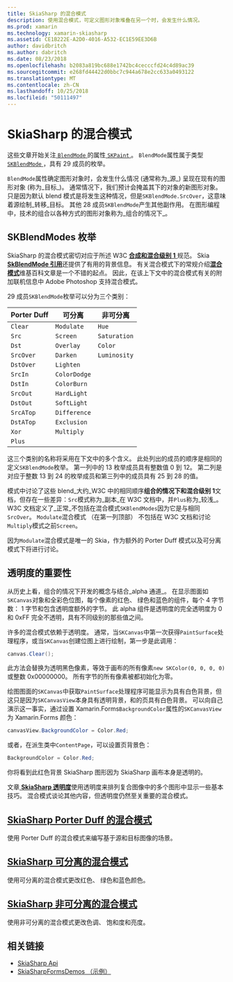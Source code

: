 ```yaml
---
title: SkiaSharp 的混合模式
description: 使用混合模式，可定义图形对象堆叠在另一个时，会发生什么情况。
ms.prod: xamarin
ms.technology: xamarin-skiasharp
ms.assetid: CE1B222E-A2D0-4016-A532-EC1E59EE3D6B
author: davidbritch
ms.author: dabritch
ms.date: 08/23/2018
ms.openlocfilehash: b2083a819bc688e1742bc4cecccfd24c4d89ac39
ms.sourcegitcommit: e268fd44422d0bbc7c944a678e2cc633a0493122
ms.translationtype: MT
ms.contentlocale: zh-CN
ms.lasthandoff: 10/25/2018
ms.locfileid: "50111497"
---
```

# <a name="skiasharp-blend-modes"></a>SkiaSharp 的混合模式

这些文章开始关注[ `BlendMode` ](xref:SkiaSharp.SKPaint.BlendMode)的属性[ `SKPaint` ](xref:SkiaSharp.SKPaint)。 `BlendMode`属性属于类型[ `SKBlendMode` ](xref:SkiaSharp.SKBlendMode)，具有 29 成员的枚举。

`BlendMode`属性确定图形对象时，会发生什么情况 (通常称为_源_) 呈现在现有的图形对象 (称为_目标_)。 通常情况下，我们预计会掩盖其下的对象的新图形对象。 只是因为默认 blend 模式是将发生这种情况，但是`SKBlendMode.SrcOver`，这意味着源绘制_转移_目标。 其他 28 成员`SKBlendMode`产生其他副作用。 在图形编程中，技术的组合以各种方式的图形对象称为_组合的情况下_。

## <a name="the-skblendmodes-enumeration"></a>SKBlendModes 枚举

SkiaSharp 的混合模式密切对应于所述 W3C [**合成和混合级别 1** ](https://www.w3.org/TR/compositing-1/)规范。 Skia [ **SkBlendMode 引用**](https://skia.org/user/api/SkBlendMode_Reference)还提供了有用的背景信息。 有关混合模式下的常规介绍[**混合模式**](https://en.wikipedia.org/wiki/Blend_modes)维基百科文章是一个不错的起点。 因此，在该上下文中的混合模式有关的附加联机信息中 Adobe Photoshop 支持混合模式。

29 成员`SKBlendMode`枚举可以分为三个类别：

| Porter Duff | 可分离    | 非可分离 |
| ----------- | ------------ | ------------- |
| `Clear`     | `Modulate`   | `Hue`         |
| `Src`       | `Screen`     | `Saturation`  |
| `Dst`       | `Overlay`    | `Color`       |
| `SrcOver`   | `Darken`     | `Luminosity`  |
| `DstOver`   | `Lighten`    |               |
| `SrcIn`     | `ColorDodge` |               |
| `DstIn`     | `ColorBurn`  |               |
| `SrcOut`    | `HardLight`  |               |
| `DstOut`    | `SoftLight`  |               |
| `SrcATop`   | `Difference` |               |
| `DstATop`   | `Exclusion`  |               |
| `Xor`       | `Multiply`   |               |
| `Plus`      |              |               |

这三个类别的名称将采用在下文中的多个含义。 此处列出的成员的顺序是相同的定义`SKBlendMode`枚举。 第一列中的 13 枚举成员具有整数值 0 到 12。 第二列是对应于整数 13 到 24 的枚举成员和第三列中的成员具有 25 到 28 的值。

模式中讨论了这些 blend_大约_W3C 中的相同顺序**组合的情况下和混合级别 1**文档，但存在一些差异：`Src`模式称为_副本_在 W3C 文档中，并`Plus`称为_较浅_。 W3C 文档定义了_正常_不包括在混合模式`SKBlendModes`因为它是与相同`SrcOver`。 `Modulate`混合模式 （在第一列顶部） 不包括在 W3C 文档和讨论`Multiply`模式之前`Screen`。

因为`Modulate`混合模式是唯一的 Skia，作为额外的 Porter Duff 模式以及可分离模式下将进行讨论。

## <a name="the-importance-of-transparency"></a>透明度的重要性

从历史上看，组合的情况下开发的概念与结合_alpha 通道_。 在显示图面如`SKCanvas`对象和全彩色位图，每个像素的红色、 绿色和蓝色的组件，每个 4 字节数： 1 字节和包含透明度额外的字节。 此 alpha 组件是透明度的完全透明度为 0 和 0xFF 完全不透明，具有不同级别的那些值之间。

许多的混合模式依赖于透明度。 通常，当`SKCanvas`中第一次获得`PaintSurface`处理程序，或当`SKCanvas`创建位图上进行绘制，第一步是此调用：

```csharp
canvas.Clear();
```

此方法会替换为透明黑色像素，等效于画布的所有像素`new SKColor(0, 0, 0, 0)`或整数 0x00000000。 所有字节的所有像素被都初始化为零。

绘图图面的`SKCanvas`中获取`PaintSurface`处理程序可能显示为具有白色背景，但这只是因为`SKCanvasView`本身具有透明背景，和的页具有白色背景。 可以向自己演示这一事实，通过设置 Xamarin.Forms`BackgroundColor`属性的`SKCanvasView`为 Xamarin.Forms 颜色：

```csharp
canvasView.BackgroundColor = Color.Red;
```

或者，在派生类中`ContentPage`，可以设置页背景色：

```csharp
BackgroundColor = Color.Red;
```

你将看到此红色背景 SkiaSharp 图形因为 SkiaSharp 画布本身是透明的。

文章[ **SkiaSharp 透明度**](../../basics/transparency.md)使用透明度来排列复合图像中的多个图形中显示一些基本技巧。 混合模式谈论其他内容，但透明度仍然至关重要的混合模式。 

## <a name="skiasharp-porter-duff-blend-modesporter-duffmd"></a>[SkiaSharp Porter Duff 的混合模式](porter-duff.md)

使用 Porter Duff 的混合模式来编写基于源和目标图像的场景。

## <a name="skiasharp-separable-blend-modesseparablemd"></a>[SkiaSharp 可分离的混合模式](separable.md)

使用可分离的混合模式更改红色、 绿色和蓝色颜色。

## <a name="skiasharp-non-separable-blend-modesnon-separablemd"></a>[SkiaSharp 非可分离的混合模式](non-separable.md)

使用非可分离的混合模式更改色调、 饱和度和亮度。

## <a name="related-links"></a>相关链接

- [SkiaSharp Api](https://docs.microsoft.com/dotnet/api/skiasharp)
- [SkiaSharpFormsDemos （示例）](https://developer.xamarin.com/samples/xamarin-forms/SkiaSharpForms/Demos/)